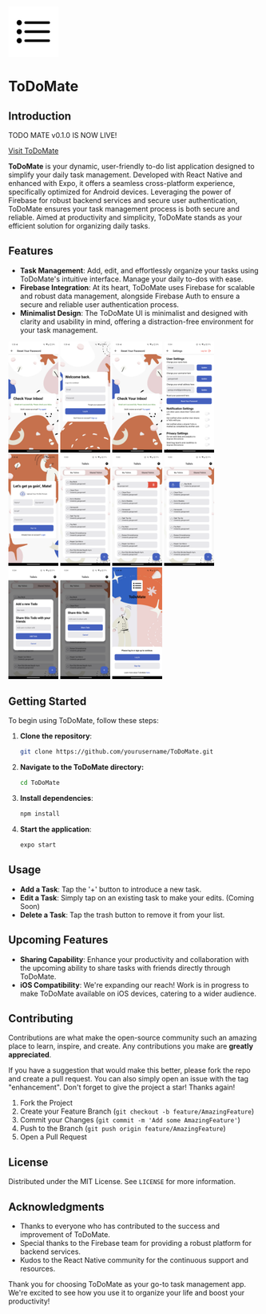 <img src="https://github.com/jj0003/ToDoMate/blob/master/assets/ToDo%20-%20Mate_Logo.png" width="100" height="100" alt="ToDoMate Logo" title="ToDoMate Logo">



# ToDoMate



## Introduction

TODO MATE v0.1.0 IS NOW LIVE!

[Visit ToDoMate](https://budget-mate.org/todomate.html)

**ToDoMate** is your dynamic, user-friendly to-do list application designed to simplify your daily task management. Developed with React Native and enhanced with Expo, it offers a seamless cross-platform experience, specifically optimized for Android devices. Leveraging the power of Firebase for robust backend services and secure user authentication, ToDoMate ensures your task management process is both secure and reliable. Aimed at productivity and simplicity, ToDoMate stands as your efficient solution for organizing daily tasks.

## Features

- **Task Management**: Add, edit, and effortlessly organize your tasks using ToDoMate's intuitive interface. Manage your daily to-dos with ease.
- **Firebase Integration**: At its heart, ToDoMate uses Firebase for scalable and robust data management, alongside Firebase Auth to ensure a secure and reliable user authentication process.
- **Minimalist Design**: The ToDoMate UI is minimalist and designed with clarity and usability in mind, offering a distraction-free environment for your task management.

<p float="left">
  <img src="https://github.com/jj0003/ToDoMate/blob/master/screenshots/ToDoMate%20Check%20Your%20Emails%20Screen%20Light.jpg?raw=true" width="100" alt="Check Your Emails Screen">
  <img src="https://github.com/jj0003/ToDoMate/blob/master/screenshots/ToDoMate%20Log%20In%20Screen%20Light.jpg?raw=true" width="100" alt="Log In Screen">
  <img src="https://github.com/jj0003/ToDoMate/blob/master/screenshots/ToDoMate%20Check%20Your%20Emails%20Screen%20Light.jpg?raw=true" width="100" alt="Reset Your Password Screen">
  <img src="https://github.com/jj0003/ToDoMate/blob/master/screenshots/ToDoMate%20Settings%20Screen%20Light.png?raw=true" width="100" alt="Settings Screen">
  <img src="https://github.com/jj0003/ToDoMate/blob/master/screenshots/ToDoMate%20Sign%20Up%20Screen%20Light.jpg?raw=true" width="100" alt="Sign Up Screen">
  <img src="https://github.com/jj0003/ToDoMate/blob/master/screenshots/ToDoMate%20ToDo%20List%20Screen%20Light.png?raw=true" width="100" alt="ToDos Screen">
  <img src="https://github.com/jj0003/ToDoMate/blob/master/screenshots/ToDoMate%20ToDo%20List%20DELETE%20Screen%20Light.png?raw=true" width="100" alt="ToDos DELETE Screen">
  <img src="https://github.com/jj0003/ToDoMate/blob/master/screenshots/ToDoMate%20ToDo%20List%20SHARE%20Screen%20Light.png?raw=true" width="100" alt="ToDos SHARE Screen">
  <img src="https://github.com/jj0003/ToDoMate/blob/master/screenshots/ToDoMate%20ToDo%20List%20POP%20UP%201%20Screen%20Light.png?raw=true" width="100" alt="ToDos POP UP 1 Screen">
  <img src="https://github.com/jj0003/ToDoMate/blob/master/screenshots/ToDoMate%20ToDo%20List%20POP%20UP%202%20Screen%20Light.png?raw=true" width="100" alt="ToDos POP UP 2 Screen">

  <img src="https://github.com/jj0003/ToDoMate/blob/master/screenshots/ToDoMate%20Welcome%20Screen%20Light.jpg?raw=true" width="100" alt="Welcome Screen">
</p>


## Getting Started

To begin using ToDoMate, follow these steps:

1. **Clone the repository**:
   ```bash
   git clone https://github.com/yourusername/ToDoMate.git

3. **Navigate to the ToDoMate directory:**
   ```bash
   cd ToDoMate

4. **Install dependencies**:
   ```bash
   npm install

5. **Start the application**:
   ```bash
   expo start

## Usage

- **Add a Task**: Tap the '+' button to introduce a new task.
- **Edit a Task**: Simply tap on an existing task to make your edits. (Coming Soon)
- **Delete a Task**: Tap the trash button to remove it from your list.

## Upcoming Features

- **Sharing Capability**: Enhance your productivity and collaboration with the upcoming ability to share tasks with friends directly through ToDoMate.
- **iOS Compatibility**: We're expanding our reach! Work is in progress to make ToDoMate available on iOS devices, catering to a wider audience.

## Contributing

Contributions are what make the open-source community such an amazing place to learn, inspire, and create. Any contributions you make are **greatly appreciated**.

If you have a suggestion that would make this better, please fork the repo and create a pull request. You can also simply open an issue with the tag "enhancement".
Don't forget to give the project a star! Thanks again!

1. Fork the Project
2. Create your Feature Branch (`git checkout -b feature/AmazingFeature`)
3. Commit your Changes (`git commit -m 'Add some AmazingFeature'`)
4. Push to the Branch (`git push origin feature/AmazingFeature`)
5. Open a Pull Request

## License

Distributed under the MIT License. See `LICENSE` for more information.

## Acknowledgments

- Thanks to everyone who has contributed to the success and improvement of ToDoMate.
- Special thanks to the Firebase team for providing a robust platform for backend services.
- Kudos to the React Native community for the continuous support and resources.

Thank you for choosing ToDoMate as your go-to task management app. We're excited to see how you use it to organize your life and boost your productivity!

